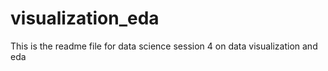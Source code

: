 # visualization_eda

This is the readme file for data science session 4 on data visualization and eda